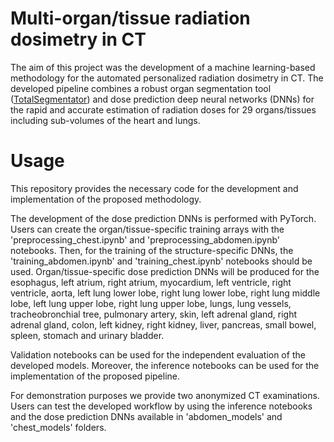 # Multi-organ/tissue radiation dosimetry in CT
The aim of this project was the development of a machine learning-based methodology for the automated personalized radiation dosimetry in CT.
The developed pipeline combines a robust organ segmentation tool ([TotalSegmentator](https://github.com/wasserth/TotalSegmentator)) and dose prediction deep neural networks (DNNs) for the rapid and accurate estimation of radiation doses for 29 organs/tissues including sub-volumes of the heart and lungs.

# Usage
This repository provides the necessary code for the development and implementation of the proposed methodology.

The development of the dose prediction DNNs is performed with PyTorch. Users can create the organ/tissue-specific training arrays with the 'preprocessing_chest.ipynb' and 'preprocessing_abdomen.ipynb' notebooks. Then, for the training of the structure-specific DNNs, the 'training_abdomen.ipynb' and 'training_chest.ipynb' notebooks should be used. Organ/tissue-specific dose prediction DNNs will be produced for the esophagus, left atrium, right atrium, myocardium, left ventricle, right ventricle, aorta, left lung lower lobe, right lung lower lobe, right lung middle lobe, left lung upper lobe, right lung upper lobe, lungs, lung vessels, tracheobronchial tree, pulmonary artery, skin, left adrenal gland, right adrenal gland, colon, left kidney, right kidney, liver, pancreas, small bowel, spleen, stomach and urinary bladder.

Validation notebooks can be used for the independent evaluation of the developed models. Moreover, the inference notebooks can be used for the implementation of the proposed pipeline.

For demonstration purposes we provide two anonymized CT examinations. Users can test the developed workflow by using the inference notebooks and the dose prediction DNNs available in 'abdomen_models' and 'chest_models' folders.
